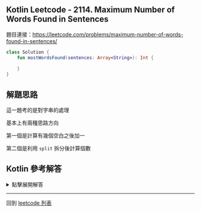 ## Kotlin Leetcode - 2114. Maximum Number of Words Found in Sentences

題目連接：<https://leetcode.com/problems/maximum-number-of-words-found-in-sentences/>

```kotlin
class Solution {
    fun mostWordsFound(sentences: Array<String>): Int {
        
    }
}
```

## 解題思路

這一題考的是對字串的處理

基本上有兩種思路方向

第一個是計算有幾個空白之後加一

第二個是利用 `split` 拆分後計算個數

## Kotlin 參考解答

<details>
  <summary>點擊展開解答</summary>

我們可以用雙重迴圈來計算空白數

```kotlin
class Solution {
    fun mostWordsFound(sentences: Array<String>): Int {
        var max = 0
        sentences.forEach {
            var k = 0
            it.forEach { if (it == ' ') k++ }
            if (k > max) max = k
        }
        return max + 1
    }
}
```

如果用拆分的方式

可以寫成單個表達式

```kotlin
class Solution {
    fun mostWordsFound(sentences: Array<String>) =
        sentences.maxOfOrNull {
            it.split(" ").size
        } ?: 0
}
```

</details>

------

回到 [leetcode 列表](index.md)
